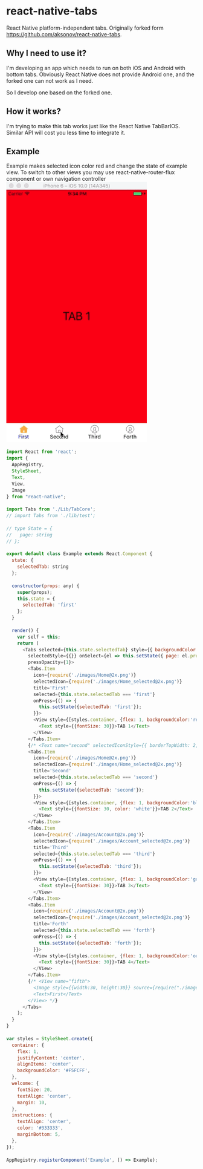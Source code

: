 # react-native-tabs
React Native platform-independent tabs. Originally forked form https://github.com/aksonov/react-native-tabs.

## Why I need to use it?
I'm developing an app which needs to run on both iOS and Android with bottom tabs. Obviously React Native does not provide Android one, and the forked one can not work as I need.

So I develop one based on the forked one.

## How it works?
I'm trying to make this tab works just like the React Native TabBarIOS. Similar API will cost you less time to integrate it.

## Example
Example makes selected icon color red and change the state of example view. To switch to other views you may use react-native-router-flux component or own navigation controller
![demo-2](./RN_TAB.gif)

```javascript
import React from 'react';
import {
  AppRegistry,
  StyleSheet,
  Text,
  View,
  Image
} from "react-native";

import Tabs from './Lib/TabCore';
// import Tabs from './lib/test';

// type State = {
//   page: string
// };

export default class Example extends React.Component {
  state: {
    selectedTab: string
  };

  constructor(props: any) {
    super(props);
    this.state = {
      selectedTab: 'first'
    };
  }

  render() {
    var self = this;
    return (
      <Tabs selected={this.state.selectedTab} style={{ backgroundColor: 'white' }}
        selectedStyle={{}} onSelect={el => this.setState({ page: el.props.name }) }
        pressOpacity={1}>
        <Tabs.Item
          icon={require('./images/Home@2x.png')}
          selectedIcon={require('./images/Home_selected@2x.png')}
          title='First'
          selected={this.state.selectedTab === 'first'}
          onPress={() => {
            this.setState({selectedTab: 'first'});
          }}>
          <View style={[styles.container, {flex: 1, backgroundColor:'red'}]}>
            <Text style={{fontSize: 30}}>TAB 1</Text>
          </View>
        </Tabs.Item>
        {/* <Text name="second" selectedIconStyle={{ borderTopWidth: 2, borderTopColor: 'red' }}>Second</Text> */}
        <Tabs.Item
          icon={require('./images/Home@2x.png')}
          selectedIcon={require('./images/Home_selected@2x.png')}
          title='Second'
          selected={this.state.selectedTab === 'second'}
          onPress={() => {
            this.setState({selectedTab: 'second'});
          }}>
          <View style={[styles.container, {flex: 1, backgroundColor:'blue'}]}>
            <Text style={{fontSize: 30, color: 'white'}}>TAB 2</Text>
          </View>
        </Tabs.Item>
        <Tabs.Item
          icon={require('./images/Account@2x.png')}
          selectedIcon={require('./images/Account_selected@2x.png')}
          title='Third'
          selected={this.state.selectedTab === 'third'}
          onPress={() => {
            this.setState({selectedTab: 'third'});
          }}>
          <View style={[styles.container, {flex: 1, backgroundColor:'green'}]}>
            <Text style={{fontSize: 30}}>TAB 3</Text>
          </View>
        </Tabs.Item>
        <Tabs.Item
          icon={require('./images/Account@2x.png')}
          selectedIcon={require('./images/Account_selected@2x.png')}
          title='Forth'
          selected={this.state.selectedTab === 'forth'}
          onPress={() => {
            this.setState({selectedTab: 'forth'});
          }}>
          <View style={[styles.container, {flex: 1, backgroundColor:'orange'}]}>
            <Text style={{fontSize: 30}}>TAB 4</Text>
          </View>
        </Tabs.Item>
        {/* <View name="fifth">
          <Image style={{width:30, height:30}} source={require("./images/Account@2x.png")}/>
          <Text>First</Text>
        </View> */}
      </Tabs>
    );
  }
}

var styles = StyleSheet.create({
  container: {
    flex: 1,
    justifyContent: 'center',
    alignItems: 'center',
    backgroundColor: '#F5FCFF',
  },
  welcome: {
    fontSize: 20,
    textAlign: 'center',
    margin: 10,
  },
  instructions: {
    textAlign: 'center',
    color: '#333333',
    marginBottom: 5,
  },
});

AppRegistry.registerComponent('Example', () => Example);

```
